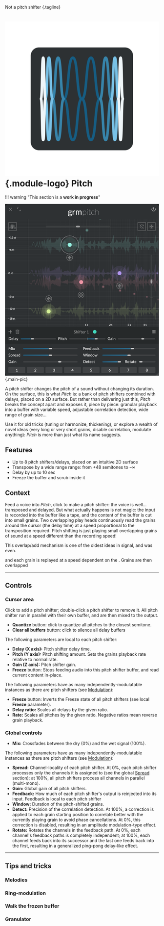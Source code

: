 Not a pitch shifter
{.tagline}

# ![Pitch module logo](../assets/images/modules/pitch/pitch.svg){.module-logo} Pitch

!!! warning "This section is a **work in progress**"

![Screenshot of the Pitch module](../assets/images/modules/pitch/pitch.png){.main-pic}

A pitch shifter changes the pitch of a sound without changing its duration. On the surface, this is what _Pitch_ is: a bank of pitch shifters combined with delays, placed on a 2D surface. But rather than delivering just this, _Pitch_ breaks the concept apart and exposes it, piece by piece: granular playback into a buffer with variable speed, adjustable correlation detection, wide range of grain size...

Use it for old tricks (tuning or harmonize, thickening), or explore a wealth of novel ideas (very long or very short grains, disable correlation, modulate anything): _Pitch_ is more than just what its name suggests.

## Features

- Up to 8 pitch shifters/delays, placed on an intuitive 2D surface
- Transpose by a wide range range: from +48 semitones to -∞
- Delay by up to 10 sec
- Freeze the buffer and scrub inside it

## Context

Feed a voice into _Pitch_, click to make a pitch shifter: the voice is well... transposed and delayed. But what actually happens is not magic: the input is recorded into the buffer like a tape, and the content of the buffer is cut into small grains. Two overlapping play heads continuously read the grains around the cursor (the delay time) at a speed proportional to the transposition required. Pitch shifting is just playing small overlapping grains of sound at a speed different than the recording speed!

This overlap/add mechanism is one of the oldest ideas in signal, and was even. 

and each grain is replayed at a speed dependent on the . Grains are then overlapped

<!-- DHM -->
<!-- archetype of a pitch shifter; much more -->
<!-- focus on artifacts -->

---

## Controls

### Cursor area

Click to add a pitch shifter; double-click a pitch shifter to remove it. All pitch shifter run in parallel with their own buffer, and are then mixed to the output.

- **Quantize** button: click to quantize all pitches to the closest semitone.
- **Clear all buffers** button: click to silence all delay buffers

The following parameters are local to each pitch shifter:

- **Delay (X axis):** Pitch shifter delay time.
- **Pitch (Y axis):** Pitch shifting amount. Sets the grains playback rate relative to normal rate.
- **Gain (Z axis):** Pitch shifter gain.
- **Freeze** button: Stops feeding audio into this pitch shifter buffer, and read current content in-place.

The following parameters have as many independently-modulatable instances as there are pitch shifters (see [Modulation](../atelier/modulation.md)):

- **Freeze** button: Inverts the Freeze state of all pitch shifters (see local **Freeze** parameter).
- **Delay ratio:** Scales all delays by the given ratio.
- **Rate:** Scales all pitches by the given ratio. Negative ratios mean reverse grain playback.

### Global controls

- **Mix:** Crossfades between the dry (0%) and the wet signal (100%).

The following parameters have as many independently-modulatable instances as there are pitch shifters (see [Modulation](../atelier/modulation.md)):

- **Spread:** Channel-locality of each pitch shifter. At 0%, each pitch shifter processes only the channels it is assigned to (see the global [Spread](../atelier/multichannel.md#spread) section); at 100%, all pitch shifters process all channels in parallel (multi-mono).
- **Gain:** Global gain of all pitch shifters.
- **Feedback:** How much of each pitch shifter's output is reinjected into its input. Feedback is local to each pitch shifter
- **Window:** Duration of the pitch-shifted grains.
- **Detect:** Precision of the correlation detection. At 100%, a correction is applied to each grain starting position to correlate better with the currently playing grain to avoid phase cancellations. At 0%, this correction is disabled, resulting in an amplitude modulation-type effect.
- **Rotate:** Rotates the channels in the feedback path. At 0%, each channel's feedback paths is completely independent; at 100%, each channel feeds back into its successor and the last one feeds back into the first, resulting in a generalized ping-pong delay-like effect.

---

## Tips and tricks

### Melodies

### Ring-modulation

### Walk the frozen buffer

### Granulator

<!-- doesn't repitch when moving Delay -->
